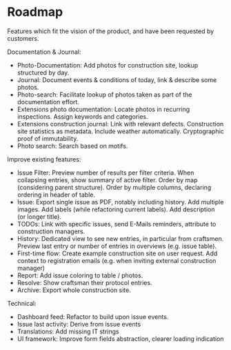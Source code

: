 # Roadmap

Features which fit the vision of the product, and have been requested by customers.

Documentation & Journal:
- Photo-Documentation: Add photos for construction site, lookup structured by day.
- Journal: Document events & conditions of today, link & describe some photos.
- Photo-search: Facilitate lookup of photos taken as part of the documentation effort.
- Extensions photo documentation: Locate photos in recurring inspections. Assign keywords and categories.
- Extensions construction journal: Link with relevant defects. Construction site statistics as metadata. Include weather automatically. Cryptographic proof of immutability.
- Photo search: Search based on motifs.

Improve existing features:
- Issue Filter: Preview number of results per filter criteria. When collapsing entries, show summary of active filter. Order by map (considering parent structure). Order by multiple columns, declaring ordering in header of table.
- Issue: Export single issue as PDF, notably including history. Add multiple images. Add labels (while refactoring current labels). Add description (or longer title).
- TODOs: Link with specific issues, send E-Mails reminders, attribute to construction managers.
- History: Dedicated view to see new entries, in particular from craftsmen. Preview last entry or number of entries in overviews (e.g. issue table). 
- First-time flow: Create example construction site on user request. Add context to registration emails (e.g. when inviting external construction manager)
- Report: Add issue coloring to table / photos.
- Resolve: Show craftsman their protocol entries.
- Archive: Export whole construction site.

Technical:
- Dashboard feed: Refactor to build upon issue events.
- Issue last activity: Derive from issue events
- Translations: Add missing IT strings
- UI framework: Improve form fields abstraction, clearer loading indication
